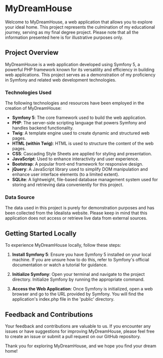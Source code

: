 # MyDreamHouse

Welcome to MyDreamHouse, a web application that allows you to explore your ideal home. This project represents the culmination of my educational journey, serving as my final degree project. Please note that all the information presented here is for illustrative purposes only.

## Project Overview

MyDreamHouse is a web application developed using Symfony 5, a powerful PHP framework known for its versatility and efficiency in building web applications. This project serves as a demonstration of my proficiency in Symfony and related web development technologies.

### Technologies Used

The following technologies and resources have been employed in the creation of MyDreamHouse:

- **Symfony 5**: The core framework used to build the web application.
- **PHP**: The server-side scripting language that powers Symfony and handles backend functionality.
- **Twig**: A template engine used to create dynamic and structured web pages.
- **HTML (within Twig)**: HTML is used to structure the content of the web pages.
- **CSS**: Cascading Style Sheets are applied for styling and presentation.
- **JavaScript**: Used to enhance interactivity and user experience.
- **Bootstrap**: A popular front-end framework for responsive design.
- **jQuery**: A JavaScript library used to simplify DOM manipulation and enhance user interface elements (to a limited extent).
- **SQLite**: A lightweight, file-based database management system used for storing and retrieving data conveniently for this project.

### Data Source

The data used in this project is purely for demonstration purposes and has been collected from the Idealista website. Please keep in mind that this application does not access or retrieve live data from external sources.

## Getting Started Locally

To experience MyDreamHouse locally, follow these steps:

1. **Install Symfony 5**: Ensure you have Symfony 5 installed on your local machine. If you are unsure how to do this, refer to Symfony's official documentation or watch a tutorial for guidance.

2. **Initialize Symfony**: Open your terminal and navigate to the project directory. Initialize Symfony by running the appropriate command.

3. **Access the Web Application**: Once Symfony is initialized, open a web browser and go to the URL provided by Symfony. You will find the application's index.php file in the 'public' directory.

## Feedback and Contributions

Your feedback and contributions are valuable to us. If you encounter any issues or have suggestions for improving MyDreamHouse, please feel free to create an issue or submit a pull request on our GitHub repository.

Thank you for exploring MyDreamHouse, and we hope you find your dream home!
